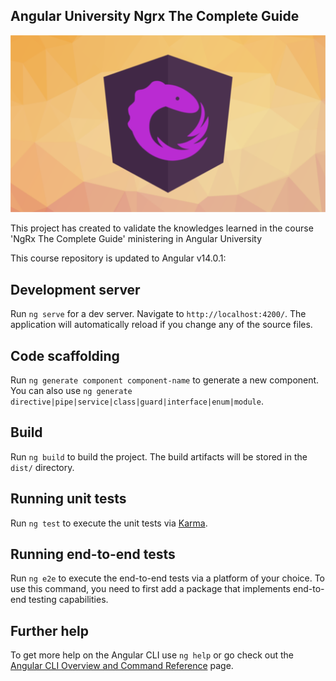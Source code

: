 ## Angular University Ngrx The Complete Guide

![Screenshot](https://github.com/CarlosEduardoLS/angular-university-ngrx-the-complete-guide/blob/master/src/assets/ngrx-the-complete-guide.jpg)

This project has created to validate the knowledges learned in the course 'NgRx The Complete Guide' ministering in Angular University

This course repository is updated to Angular v14.0.1:

## Development server

Run `ng serve` for a dev server. Navigate to `http://localhost:4200/`. The application will automatically reload if you change any of the source files.

## Code scaffolding

Run `ng generate component component-name` to generate a new component. You can also use `ng generate directive|pipe|service|class|guard|interface|enum|module`.

## Build

Run `ng build` to build the project. The build artifacts will be stored in the `dist/` directory.

## Running unit tests

Run `ng test` to execute the unit tests via [Karma](https://karma-runner.github.io).

## Running end-to-end tests

Run `ng e2e` to execute the end-to-end tests via a platform of your choice. To use this command, you need to first add a package that implements end-to-end testing capabilities.

## Further help

To get more help on the Angular CLI use `ng help` or go check out the [Angular CLI Overview and Command Reference](https://angular.io/cli) page.
